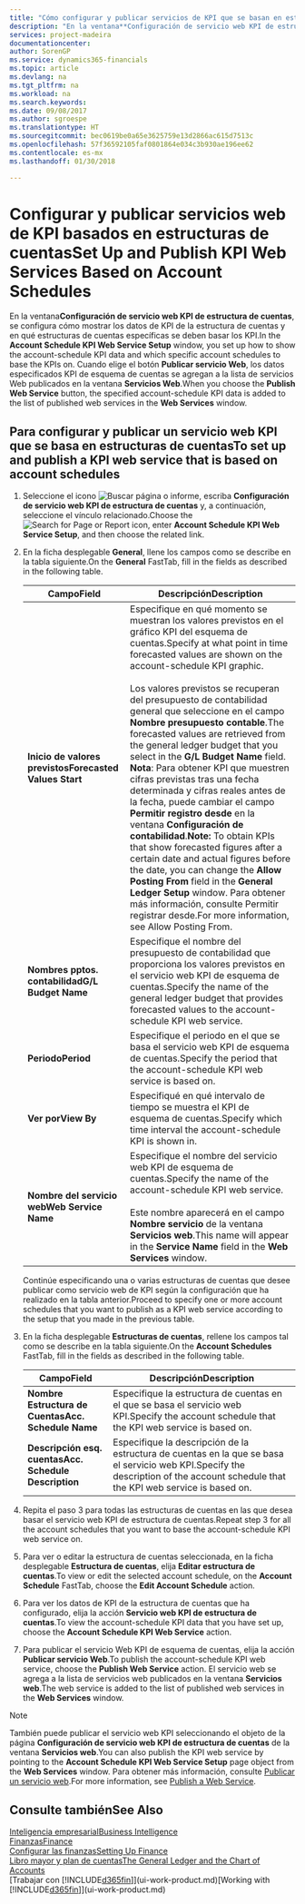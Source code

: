 ```yaml
---
title: "Cómo configurar y publicar servicios de KPI que se basan en estructuras de cuentas | Documentos de Microsoft"
description: "En la ventana**Configuración de servicio web KPI de estructura de cuentas**, se configura cómo mostrar los datos de KPI de la estructura de cuentas y en qué estructuras de cuentas específicas se deben basar los KPI."
services: project-madeira
documentationcenter: 
author: SorenGP
ms.service: dynamics365-financials
ms.topic: article
ms.devlang: na
ms.tgt_pltfrm: na
ms.workload: na
ms.search.keywords: 
ms.date: 09/08/2017
ms.author: sgroespe
ms.translationtype: HT
ms.sourcegitcommit: bec0619be0a65e3625759e13d2866ac615d7513c
ms.openlocfilehash: 57f36592105faf0801864e034c3b930ae196ee62
ms.contentlocale: es-mx
ms.lasthandoff: 01/30/2018

---
```

# <a name="set-up-and-publish-kpi-web-services-based-on-account-schedules"></a><span data-ttu-id="3a564-103">Configurar y publicar servicios web de KPI basados en estructuras de cuentas</span><span class="sxs-lookup"><span data-stu-id="3a564-103">Set Up and Publish KPI Web Services Based on Account Schedules</span></span>
<span data-ttu-id="3a564-104">En la ventana**Configuración de servicio web KPI de estructura de cuentas**, se configura cómo mostrar los datos de KPI de la estructura de cuentas y en qué estructuras de cuentas específicas se deben basar los KPI.</span><span class="sxs-lookup"><span data-stu-id="3a564-104">In the **Account Schedule KPI Web Service Setup** window, you set up how to show the account-schedule KPI data and which specific account schedules to base the KPIs on.</span></span> <span data-ttu-id="3a564-105">Cuando elige el botón **Publicar servicio Web**, los datos especificados KPI de esquema de cuentas se agregan a la lista de servicios Web publicados en la ventana **Servicios Web**.</span><span class="sxs-lookup"><span data-stu-id="3a564-105">When you choose the **Publish Web Service** button, the specified account-schedule KPI data is added to the list of published web services in the **Web Services** window.</span></span>  

## <a name="to-set-up-and-publish-a-kpi-web-service-that-is-based-on-account-schedules"></a><span data-ttu-id="3a564-106">Para configurar y publicar un servicio web KPI que se basa en estructuras de cuentas</span><span class="sxs-lookup"><span data-stu-id="3a564-106">To set up and publish a KPI web service that is based on account schedules</span></span>  

1.  <span data-ttu-id="3a564-107">Seleccione el icono ![Buscar página o informe](media/ui-search/search_small.png "icono de Buscar página o informe"), escriba **Configuración de servicio web KPI de estructura de cuentas** y, a continuación, seleccione el vínculo relacionado.</span><span class="sxs-lookup"><span data-stu-id="3a564-107">Choose the ![Search for Page or Report](media/ui-search/search_small.png "Search for Page or Report icon") icon, enter **Account Schedule KPI Web Service Setup**, and then choose the related link.</span></span>  
2.  <span data-ttu-id="3a564-108">En la ficha desplegable **General**, llene los campos como se describe en la tabla siguiente.</span><span class="sxs-lookup"><span data-stu-id="3a564-108">On the **General** FastTab, fill in the fields as described in the following table.</span></span>  

    |<span data-ttu-id="3a564-109">Campo</span><span class="sxs-lookup"><span data-stu-id="3a564-109">Field</span></span>|<span data-ttu-id="3a564-110">Descripción</span><span class="sxs-lookup"><span data-stu-id="3a564-110">Description</span></span>|  
    |---------------------------------|---------------------------------------|  
    |<span data-ttu-id="3a564-111">**Inicio de valores previstos**</span><span class="sxs-lookup"><span data-stu-id="3a564-111">**Forecasted Values Start**</span></span>|<span data-ttu-id="3a564-112">Especifique en qué momento se muestran los valores previstos en el gráfico KPI del esquema de cuentas.</span><span class="sxs-lookup"><span data-stu-id="3a564-112">Specify at what point in time forecasted values are shown on the account-schedule KPI graphic.</span></span><br /><br /> <span data-ttu-id="3a564-113">Los valores previstos se recuperan del presupuesto de contabilidad general que seleccione en el campo **Nombre presupuesto contable**.</span><span class="sxs-lookup"><span data-stu-id="3a564-113">The forecasted values are retrieved from the general ledger budget that you select in the **G/L Budget Name** field.</span></span> <span data-ttu-id="3a564-114">**Nota**: Para obtener KPI que muestren cifras previstas tras una fecha determinada y cifras reales antes de la fecha, puede cambiar el campo **Permitir registro desde** en la ventana **Configuración de contabilidad**.</span><span class="sxs-lookup"><span data-stu-id="3a564-114">**Note:**  To obtain KPIs that show forecasted figures after a certain date and actual figures before the date, you can change the **Allow Posting From** field in the **General Ledger Setup** window.</span></span> <span data-ttu-id="3a564-115">Para obtener más información, consulte Permitir registrar desde.</span><span class="sxs-lookup"><span data-stu-id="3a564-115">For more information, see Allow Posting From.</span></span>|  
    |<span data-ttu-id="3a564-116">**Nombres pptos. contabilidad**</span><span class="sxs-lookup"><span data-stu-id="3a564-116">**G/L Budget Name**</span></span>|<span data-ttu-id="3a564-117">Especifique el nombre del presupuesto de contabilidad que proporciona los valores previstos en el servicio web KPI de esquema de cuentas.</span><span class="sxs-lookup"><span data-stu-id="3a564-117">Specify the name of the general ledger budget that provides forecasted values to the account-schedule KPI web service.</span></span>|  
    |<span data-ttu-id="3a564-118">**Periodo**</span><span class="sxs-lookup"><span data-stu-id="3a564-118">**Period**</span></span>|<span data-ttu-id="3a564-119">Especifique el periodo en el que se basa el servicio web KPI de esquema de cuentas.</span><span class="sxs-lookup"><span data-stu-id="3a564-119">Specify the period that the account-schedule KPI web service is based on.</span></span>|  
    |<span data-ttu-id="3a564-120">**Ver por**</span><span class="sxs-lookup"><span data-stu-id="3a564-120">**View By**</span></span>|<span data-ttu-id="3a564-121">Especifiqué en qué intervalo de tiempo se muestra el KPI de esquema de cuentas.</span><span class="sxs-lookup"><span data-stu-id="3a564-121">Specify which time interval the account-schedule KPI is shown in.</span></span>|  
    |<span data-ttu-id="3a564-122">**Nombre del servicio web**</span><span class="sxs-lookup"><span data-stu-id="3a564-122">**Web Service Name**</span></span>|<span data-ttu-id="3a564-123">Especifique el nombre del servicio web KPI de esquema de cuentas.</span><span class="sxs-lookup"><span data-stu-id="3a564-123">Specify the name of the account-schedule KPI web service.</span></span><br /><br /> <span data-ttu-id="3a564-124">Este nombre aparecerá en el campo **Nombre servicio** de la ventana **Servicios web**.</span><span class="sxs-lookup"><span data-stu-id="3a564-124">This name will appear in the **Service Name** field in the **Web Services** window.</span></span>|  

    <span data-ttu-id="3a564-125">Continúe especificando una o varias estructuras de cuentas que desee publicar como servicio web de KPI según la configuración que ha realizado en la tabla anterior.</span><span class="sxs-lookup"><span data-stu-id="3a564-125">Proceed to specify one or more account schedules that you want to publish as a KPI web service according to the setup that you made in the previous table.</span></span>  

3.  <span data-ttu-id="3a564-126">En la ficha desplegable **Estructuras de cuentas**, rellene los campos tal como se describe en la tabla siguiente.</span><span class="sxs-lookup"><span data-stu-id="3a564-126">On the **Account Schedules** FastTab, fill in the fields as described in the following table.</span></span>  

    |<span data-ttu-id="3a564-127">Campo</span><span class="sxs-lookup"><span data-stu-id="3a564-127">Field</span></span>|<span data-ttu-id="3a564-128">Descripción</span><span class="sxs-lookup"><span data-stu-id="3a564-128">Description</span></span>|  
    |---------------------------------|---------------------------------------|  
    |<span data-ttu-id="3a564-129">**Nombre Estructura de Cuentas**</span><span class="sxs-lookup"><span data-stu-id="3a564-129">**Acc. Schedule Name**</span></span>|<span data-ttu-id="3a564-130">Especifique la estructura de cuentas en el que se basa el servicio web KPI.</span><span class="sxs-lookup"><span data-stu-id="3a564-130">Specify the account schedule that the KPI web service is based on.</span></span>|  
    |<span data-ttu-id="3a564-131">**Descripción esq. cuentas**</span><span class="sxs-lookup"><span data-stu-id="3a564-131">**Acc. Schedule Description**</span></span>|<span data-ttu-id="3a564-132">Especifique la descripción de la estructura de cuentas en la que se basa el servicio web KPI.</span><span class="sxs-lookup"><span data-stu-id="3a564-132">Specify the description of the account schedule that the KPI web service is based on.</span></span>|  

4.  <span data-ttu-id="3a564-133">Repita el paso 3 para todas las estructuras de cuentas en las que desea basar el servicio web KPI de estructura de cuentas.</span><span class="sxs-lookup"><span data-stu-id="3a564-133">Repeat step 3 for all the account schedules that you want to base the account-schedule KPI web service on.</span></span>  
5.  <span data-ttu-id="3a564-134">Para ver o editar la estructura de cuentas seleccionada, en la ficha desplegable **Estructura de cuentas**, elija **Editar estructura de cuentas**.</span><span class="sxs-lookup"><span data-stu-id="3a564-134">To view or edit the selected account schedule, on the **Account Schedule** FastTab, choose the **Edit Account Schedule** action.</span></span>  
6.  <span data-ttu-id="3a564-135">Para ver los datos de KPI de la estructura de cuentas que ha configurado, elija la acción **Servicio web KPI de estructura de cuentas**.</span><span class="sxs-lookup"><span data-stu-id="3a564-135">To view the account-schedule KPI data that you have set up, choose the **Account Schedule KPI Web Service** action.</span></span>  
7.  <span data-ttu-id="3a564-136">Para publicar el servicio Web KPI de esquema de cuentas, elija la acción **Publicar servicio Web**.</span><span class="sxs-lookup"><span data-stu-id="3a564-136">To publish the account-schedule KPI web service, choose the **Publish Web Service** action.</span></span> <span data-ttu-id="3a564-137">El servicio web se agrega a la lista de servicios web publicados en la ventana **Servicios web**.</span><span class="sxs-lookup"><span data-stu-id="3a564-137">The web service is added to the list of published web services in the **Web Services** window.</span></span>  

> [!NOTE]  
>  <span data-ttu-id="3a564-138">También puede publicar el servicio web KPI seleccionando el objeto de la página **Configuración de servicio web KPI de estructura de cuentas** de la ventana **Servicios web**.</span><span class="sxs-lookup"><span data-stu-id="3a564-138">You can also publish the KPI web service by pointing to the **Account Schedule KPI Web Service Setup** page object from the **Web Services** window.</span></span> <span data-ttu-id="3a564-139">Para obtener más información, consulte [Publicar un servicio web](across-how-publish-web-service.md).</span><span class="sxs-lookup"><span data-stu-id="3a564-139">For more information, see [Publish a Web Service](across-how-publish-web-service.md).</span></span>  

## <a name="see-also"></a><span data-ttu-id="3a564-140">Consulte también</span><span class="sxs-lookup"><span data-stu-id="3a564-140">See Also</span></span>  
[<span data-ttu-id="3a564-141">Inteligencia empresarial</span><span class="sxs-lookup"><span data-stu-id="3a564-141">Business Intelligence</span></span>](bi.md)  
[<span data-ttu-id="3a564-142">Finanzas</span><span class="sxs-lookup"><span data-stu-id="3a564-142">Finance</span></span>](finance.md)  
[<span data-ttu-id="3a564-143">Configurar las finanzas</span><span class="sxs-lookup"><span data-stu-id="3a564-143">Setting Up Finance</span></span>](finance-setup-finance.md)  
[<span data-ttu-id="3a564-144">Libro mayor y plan de cuentas</span><span class="sxs-lookup"><span data-stu-id="3a564-144">The General Ledger and the Chart of Accounts</span></span>](finance-general-ledger.md)  
<span data-ttu-id="3a564-145">[Trabajar con [!INCLUDE[d365fin](includes/d365fin_md.md)]](ui-work-product.md)</span><span class="sxs-lookup"><span data-stu-id="3a564-145">[Working with [!INCLUDE[d365fin](includes/d365fin_md.md)]](ui-work-product.md)</span></span>

